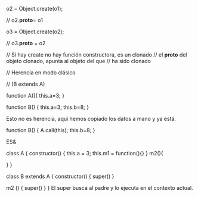 o2 = Object.create(o1);

// o2.__proto__= o1

o3 = Object.create(o2);

// o3.__proto__ = o2


// Si hay create no hay función constructora, es un clonado
// el __proto__ del objeto clonado, apunta al objeto del que
// ha sido clonado


// Herencia en modo clásico

// (B extends A)

function A(){
  this.a=3;
}


function B() {
  this.a=3;
  this.b=8;
}

Esto no es herencia, aquí hemos copiado los datos a mano y ya está.

function B() {
  A.call(this);
  this.b=8;
}

ES&

class A {
  constructor() {
    this.a = 3;
    this.m1 = function(){}
  }
  m2(){

  }
}


class B extends A {
  constructor() {
    super()
  }

  m2 () {
    super()
  }
}
El super busca al padre y lo ejecuta en el contexto actual.


